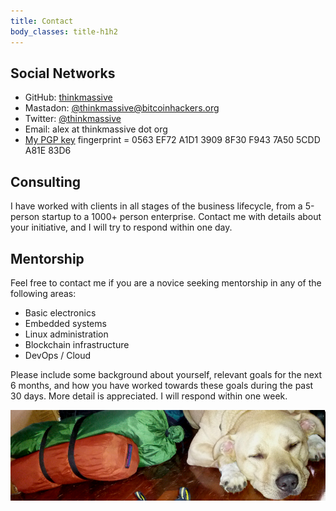 ```yaml
---
title: Contact
body_classes: title-h1h2
---
```


## Social Networks
  - GitHub: <a href="https://github.com/thinkmassive">thinkmassive</a>
  - Mastadon: <a href="https://bitcoinhackers.org/@thinkmassive">@thinkmassive@bitcoinhackers.org</a>
  - Twitter: <a href="https://twitter.com/thinkmassive">@thinkmassive</a>
  - Email: alex at thinkmassive dot org
  - [My PGP key](http://pgp.mit.edu/pks/lookup?op=get&search=0x7A505CDDA81E83D6) fingerprint = 0563 EF72 A1D1 3909 8F30 F943 7A50 5CDD A81E 83D6

## Consulting

I have worked with clients in all stages of the business lifecycle, from a 5-person startup to a 1000+ person enterprise. Contact me with details about your initiative, and I will try to respond within one day.

## Mentorship

Feel free to contact me if you are a novice seeking mentorship in any of the following areas:

  - Basic electronics
  - Embedded systems
  - Linux administration
  - Blockchain infrastructure
  - DevOps / Cloud

Please include some background about yourself, relevant goals for the next 6 months, and how you have worked towards these goals during the past 30 days. More detail is appreciated. I will respond within one week.

![](sleepy-pac.png)
